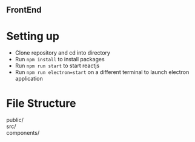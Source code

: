 ## FrontEnd  
# Setting up  
* Clone repository and cd into directory
* Run `npm install` to install packages
* Run `npm run start` to start reactjs
* Run `npm run electron=start` on a different terminal to launch electron application

# File Structure  
public/  
src/  
    components/
